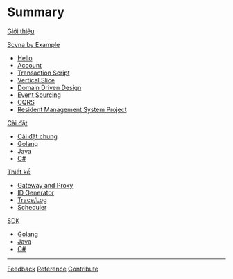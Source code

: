 # Summary

[Giới thiệu](./introduction.md)

[Scyna by Example](./example/overview.md)
- [Hello](./example/example-1.md)
- [Account]()
- [Transaction Script]()
- [Vertical Slice]()
- [Domain Driven Design]()
- [Event Sourcing]()
- [CQRS]()
- [Resident Management System Project]()

[Cài đặt](./setup/develop.md)
- [Cài đặt chung]()
- [Golang]()
- [Java]()
- [C#]()

[Thiết kế]()
- [Gateway and Proxy]()
- [ID Generator]()
- [Trace/Log]()
- [Scheduler]()

[SDK]()
- [Golang]()
- [Java]()
- [C#]()

-----------

[Feedback](./feedback.md)
[Reference](./reference.md)
[Contribute](./contribute.md)
